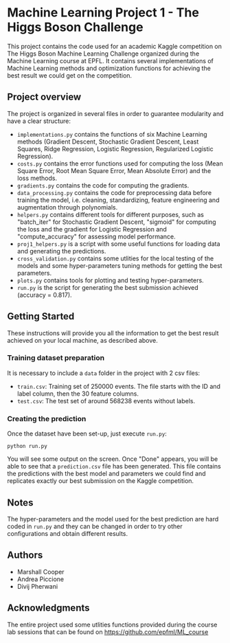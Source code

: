 # Machine Learning Project 1 - The Higgs Boson Challenge 

This project contains the code used for an academic Kaggle competition on The Higgs Boson Machine Learning Challenge organized during the Machine Learning course at EPFL.
It contains several implementations of Machine Learning methods and optimization functions for achieving the best result we could get on the competition. 

## Project overview

The project is organized in several files in order to guarantee modularity and have a clear structure: 

 - `implementations.py` contains the functions of six Machine Learning methods (Gradient Descent,
    Stochastic Gradient Descent, Least Squares, Ridge Regression, Logistic Regression,
    Regularized Logistic Regression).
 - `costs.py` contains the error functions used for computing the loss (Mean Square Error,
 	 Root Mean Square Error, Mean Absolute Error) and the loss methods. 
 - `gradients.py` contains the code for computing the gradients.
 - `data_processing.py` contains the code for preprocessing data before training the model,
  	i.e. cleaning, standardizing, feature engineering and augmentation through polynomials.
 - `helpers.py` contains different tools for different purposes, such as "batch_iter" for Stochastic
 	Gradient Descent, "sigmoid" for computing the loss and the gradient for Logistic Regression and 
 	"compute_accuracy" for assessing model performance.
 - `proj1_helpers.py` is a script with some useful functions for loading data and generating the predictions. 
 - `cross_validation.py` contains some utlities for the local testing of the models and some
 	hyper-parameters tuning methods for getting the best parameters. 
 - `plots.py` contains tools for plotting and testing hyper-parameters.
 - `run.py` is the script for generating the best submission achieved (accuracy = 0.817).


## Getting Started

These instructions will provide you all the information to get the best result achieved on your local machine, as described above.

### Training dataset preparation 

It is necessary to include a `data` folder in the project with 2 csv files:

 - `train.csv`: Training set of 250000 events. The file starts with the ID and label column, then the 30 feature columns.
 - `test.csv`: The test set of around 568238 events without labels.

  
### Creating the prediction

Once the dataset have been set-up, just execute `run.py`:

```
python run.py
```

You will see some output on the screen. Once "Done" appears, you will be able to see that a `prediction.csv` file has been generated. This file contains the predictions with the best model and parameters we could find and replicates exactly our best submission on the Kaggle competition.

## Notes

The hyper-parameters and the model used for the best prediction are hard coded in `run.py` and they can be changed in order to try other configurations and obtain different results.

## Authors 

 - Marshall Cooper
 - Andrea Piccione
 - Divij Pherwani

## Acknowledgments

The entire project used some utlities functions provided during the course lab sessions that can be found on https://github.com/epfml/ML_course